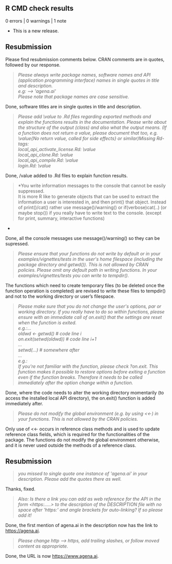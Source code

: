 ## R CMD check results

0 errors | 0 warnings | 1 note

* This is a new release.

## Resubmission

Please find resubmission comments below. CRAN comments are in quotes, followed by our response.

> *Please always write package names, software names and API (application programming interface) names in single quotes in title and description.  
e.g: --> 'agena.ai'  
Please note that package names are case sensitive.*

Done, software titles are in single quotes in title and description.

> *Please add \value to .Rd files regarding exported methods and explain the functions results in the documentation. Please write about the structure of the output (class) and also what the output means. (If a function does not return a value, please document that too, e.g. \value{No return value, called for side effects} or similar)Missing Rd-tags:  
local_api_activate_license.Rd: \value    
local_api_clone.Rd: \value    
local_api_compile.Rd: \value    
login.Rd: \value*

Done, /value added to .Rd files to explain function results.

> *You write information messages to the console that cannot be easily suppressed.  
It is more R like to generate objects that can be used to extract the information a user is interested in, and then print() that object. Instead of print()/cat() rather use message()/warning() or if(verbose)cat(..) (or maybe stop()) if you really have to write text to the console. (except for print, summary, interactive functions)
*

Done, all the console messages use message()/warning() so they can be supressed.

> *Please ensure that your functions do not write by default or in your examples/vignettes/tests in the user's home filespace (including the package directory and getwd()). This is not allowed by CRAN policies. Please omit any default path in writing functions. In your examples/vignettes/tests you can write to tempdir().*

The functions which need to create temporary files (to be deleted once the function operation is completed) are revised to write these files to tempdir() and not to the working directory or user’s filespace.

> *Please make sure that you do not change the user's options, par or working directory. If you really have to do so within functions, please ensure with an *immediate* call of on.exit() that the settings are reset when the function is exited.  
e.g.:...  
oldwd <- getwd() # code line i  
on.exit(setwd(oldwd)) # code line i+1  
...  
setwd(...) # somewhere after  
...  
e.g.:  
If you're not familiar with the function, please check ?on.exit. This function makes it possible to restore options before exiting a function even if the function breaks. Therefore it needs to be called immediately after the option change within a function.*

Done, where the code needs to alter the working directory momentarily (to access the installed local API directory), the on.exit() function is added immediately after.

> *Please do not modify the global environment (e.g. by using <<-) in your functions. This is not allowed by the CRAN policies.*

Only use of <<- occurs in reference class methods and is used to update reference class fields, which is required for the functionalities of the package. The functions do not modify the global environment otherwise, and it is never used outside the methods of a reference class.

## Resubmission

> *you missed to single quote one instance of 'agena.ai' in your description. Please add the quotes there as well.*

Thanks, fixed.

> *Also: Is there a link you can add as web reference for the API in the form \<https:.....\> to the description of the DESCRIPTION file with no space after 'https:' and angle brackets for auto-linking? If so please add it!*

Done, the first mention of agena.ai in the description now has the link to <https://agena.ai>.

> *Please change http --> https, add trailing slashes, or follow moved content as appropriate.*

Done, the URL is now <https://www.agena.ai>.